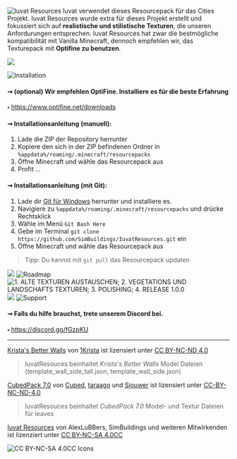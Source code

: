 ![Iuvat Resources](https://www.dropbox.com/s/wusvyc9770r8r6u/iuvat-logo--resources-github-header.png?raw=1)
Iuvat verwendet dieses Resourcepack für das Cities Projekt. Iuvat Resources wurde extra für dieses Projekt erstellt und fokussiert sich auf **realistische und stilistische Texturen**, die unseren Anfordurungen entsprechen. Iuvat Resources hat zwar die bestmögliche kompatibilität mit Vanilla Minecraft, dennoch empfehlen wir, das Texturepack mit **Optifine zu benutzen**.

![ ](https://www.dropbox.com/s/g1na3nondkpzhs0/iuvat-logo--resources-spacer.png?raw=1)

![Installation](https://www.dropbox.com/s/vxok8m2ophflcun/iuvat-logo--resources-installation-subheader.png?raw=1)

#### ➞ (optional) Wir empfehlen OptiFine. Installiere es für die beste Erfahrung
🞄 https://www.optifine.net/downloads
#### ➞ Installationsanleitung (manuell):  
1. Lade die ZIP der Repository herrunter
1. Kopiere den sich in der ZIP befindenen Ordner in `%appdata%/roaming/.minecraft/resourcepacks`
1. Öffne Minecraft und wähle das Resourcepack aus
1. Profit ...  
#### ➞ Installationsanleitung (mit Git):  
1. Lade dir [Git für Windows](https://git-scm.com/download/win) herrunter und installiere es.
1. Navigiere zu `%appdata%/roaming/.minecraft/resourcepacks` und drücke Rechtsklick
1. Wähle im Menü `Git Bash Here`
1. Gebe im Terminal `git clone https://github.com/SimBuildings/IuvatResources.git` ein
1. Öffne Minecraft und wähle das Resourcepack aus
>Tipp: Du kannst mit `git pull` das Resourcepack updaten

![ ](https://www.dropbox.com/s/g1na3nondkpzhs0/iuvat-logo--resources-spacer.png?raw=1)
![Roadmap](https://www.dropbox.com/s/tags1pdo1u6vyo8/iuvat-logo--resources-roadmap-subheader.png?raw=1)
![1. ALTE TEXTUREN AUSTAUSCHEN; 2. VEGETATIONS UND LANDSCHAFTS TEXTUREN; 3. POLISHING; 4. RELEASE 1.0.0](https://www.dropbox.com/s/u7f44q9882vbxq9/iuvat-logo--resources-roadmap.png?raw=1)
![ ](https://www.dropbox.com/s/g1na3nondkpzhs0/iuvat-logo--resources-spacer.png?raw=1)
![Support](https://www.dropbox.com/s/e91yefvdfn002fl/iuvat-logo--resources-support-subheader.png?raw=1)

#### ➞ Falls du hilfe brauchst, trete unserem Discord bei.
🞄 https://discord.gg/fGzpKU
  
***
[Krista's Better Walls](https://www.planetminecraft.com/texture-pack/krista-s-better-walls-a-wall-model-fix-addon/) von [1Krista](https://www.planetminecraft.com/member/1krista/) ist lizensiert unter [CC BY-NC-ND 4.0](https://creativecommons.org/licenses/by-nc-nd/4.0/)
> IuvatResouces beinhaltet *Krista's Better Walls* Model Dateien (template_wall_side_tall.json, template_wall_side.json)

[CubedPack 7.0](https://modrinth.com/resourcepack/cubed-textures/version/7.0) von [Cuped](https://modrinth.com/organization/cubed), [taraago](https://modrinth.com/user/taraago) und [Sjouwer](https://modrinth.com/user/Sjouwer) ist lizensiert unter [CC-BY-NC-ND-4.0](https://creativecommons.org/licenses/by-nc-nd/4.0/)
> IuvatResouces beinhaltet *CubedPack 7.0* Model- und Textur Dateien für leaves 

[Iuvat Resources](https://github.com/SimBuildings/IuvatResources) von AlexLuBBers, SimBuildings und weiteren Mitwirkenden ist lizenziert unter [CC BY-NC-SA 4.0CC](https://creativecommons.org/licenses/by-nc-sa/4.0/deed.de)    
  
![CC BY-NC-SA 4.0CC Icons](https://i.creativecommons.org/l/by-nc-sa/4.0/88x31.png)
